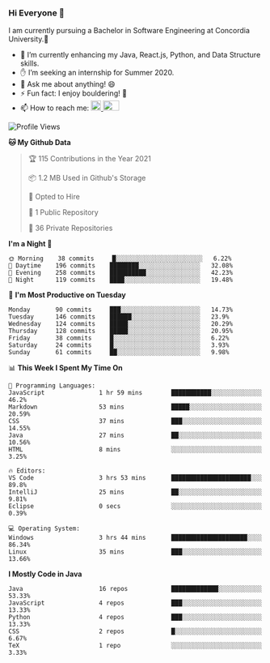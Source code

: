 ### Hi Everyone 👋
I am currently pursuing a Bachelor in Software Engineering at Concordia University.🏫

- 🌱 I’m currently enhancing my Java, React.js, Python, and Data Structure skills.
- ✋ I’m seeking an internship for Summer 2020.
- 💬 Ask me about anything! 😄
- ⚡ Fun fact: I enjoy bouldering! 🧗‍
- 📫 How to reach me: <a href="https://www.linkedin.com/in/siu-tong-ye/" target="_blank"> <img width="20px" width="32" src="https://cdn.jsdelivr.net/npm/simple-icons@v3/icons/linkedin.svg" /> </a> <a href="mailto:SiuTongYe@gmail.com" target="_blank"> <img height="20" width="32" src="https://cdn.jsdelivr.net/npm/simple-icons@v3/icons/gmail.svg" /> </a>

<!--START_SECTION:waka-->
![Profile Views](http://img.shields.io/badge/Profile%20Views-9-blue)

**🐱 My Github Data** 

> 🏆 115 Contributions in the Year 2021
 > 
> 📦 1.2 MB Used in Github's Storage 
 > 
> 💼 Opted to Hire
 > 
> 📜 1 Public Repository 
 > 
> 🔑 36 Private Repositories  
 > 
**I'm a Night 🦉** 

```text
🌞 Morning    38 commits     █░░░░░░░░░░░░░░░░░░░░░░░░   6.22% 
🌆 Daytime    196 commits    ████████░░░░░░░░░░░░░░░░░   32.08% 
🌃 Evening    258 commits    ██████████░░░░░░░░░░░░░░░   42.23% 
🌙 Night      119 commits    ████░░░░░░░░░░░░░░░░░░░░░   19.48%

```
📅 **I'm Most Productive on Tuesday** 

```text
Monday       90 commits     ███░░░░░░░░░░░░░░░░░░░░░░   14.73% 
Tuesday      146 commits    ██████░░░░░░░░░░░░░░░░░░░   23.9% 
Wednesday    124 commits    █████░░░░░░░░░░░░░░░░░░░░   20.29% 
Thursday     128 commits    █████░░░░░░░░░░░░░░░░░░░░   20.95% 
Friday       38 commits     █░░░░░░░░░░░░░░░░░░░░░░░░   6.22% 
Saturday     24 commits     █░░░░░░░░░░░░░░░░░░░░░░░░   3.93% 
Sunday       61 commits     ██░░░░░░░░░░░░░░░░░░░░░░░   9.98%

```


📊 **This Week I Spent My Time On** 

```text
💬 Programming Languages: 
JavaScript               1 hr 59 mins        ███████████░░░░░░░░░░░░░░   46.2% 
Markdown                 53 mins             █████░░░░░░░░░░░░░░░░░░░░   20.59% 
CSS                      37 mins             ███░░░░░░░░░░░░░░░░░░░░░░   14.55% 
Java                     27 mins             ██░░░░░░░░░░░░░░░░░░░░░░░   10.56% 
HTML                     8 mins              ░░░░░░░░░░░░░░░░░░░░░░░░░   3.25%

🔥 Editors: 
VS Code                  3 hrs 53 mins       ██████████████████████░░░   89.8% 
IntelliJ                 25 mins             ██░░░░░░░░░░░░░░░░░░░░░░░   9.81% 
Eclipse                  0 secs              ░░░░░░░░░░░░░░░░░░░░░░░░░   0.39%

💻 Operating System: 
Windows                  3 hrs 44 mins       █████████████████████░░░░   86.34% 
Linux                    35 mins             ███░░░░░░░░░░░░░░░░░░░░░░   13.66%

```

**I Mostly Code in Java** 

```text
Java                     16 repos            █████████████░░░░░░░░░░░░   53.33% 
JavaScript               4 repos             ███░░░░░░░░░░░░░░░░░░░░░░   13.33% 
Python                   4 repos             ███░░░░░░░░░░░░░░░░░░░░░░   13.33% 
CSS                      2 repos             █░░░░░░░░░░░░░░░░░░░░░░░░   6.67% 
TeX                      1 repo              ░░░░░░░░░░░░░░░░░░░░░░░░░   3.33%

```



<!--END_SECTION:waka-->
